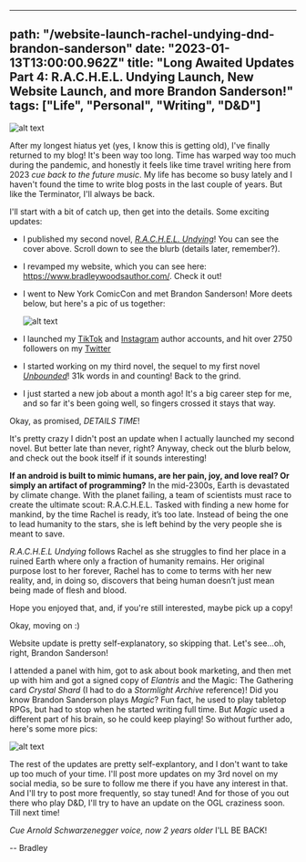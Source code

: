---
path: "/website-launch-rachel-undying-dnd-brandon-sanderson"
date: "2023-01-13T13:00:00.962Z"
title: "Long Awaited Updates Part 4: R.A.C.H.E.L. Undying Launch, New Website Launch, and more Brandon Sanderson!"
tags: ["Life", "Personal", "Writing", "D&D"]
-----
![alt text](https://a-nerds-word.s3.amazonaws.com/rachel_undying.jpg "The cover of *R.A.C.H.E.L. Undying* itself!")

After my longest hiatus yet (yes, I know this is getting old), I've finally returned to my blog! It's been way too long. Time has warped way too much during the pandemic, and honestly it feels like time travel writing here from 2023 *cue back to the future music*. My life has become so busy lately and I haven't found the time to write blog posts in the last couple of years. But like the Terminator, I'll always be back.

I'll start with a bit of catch up, then get into the details. Some exciting updates:

- I published my second novel, [*R.A.C.H.E.L. Undying*](https://www.amazon.com/dp/B09XHDLFSQ)! You can see the cover above. Scroll down to see the blurb (details later, remember?).
- I revamped my website, which you can see here: https://www.bradleywoodsauthor.com/. Check it out!
- I went to New York ComicCon and met Brandon Sanderson! More deets below, but here's a pic of us together:


	![alt text](https://a-nerds-word.s3.amazonaws.com/brandon_sanderson.jpg "A pic with the author and Brandon Sanderson himself!")

- I launched my [TikTok](https://www.tiktok.com/@bradleywoodsauthor) and [Instagram](https://www.instagram.com/bradleywoodsauthor/) author accounts, and hit over 2750 followers on my [Twitter](https://twitter.com/bradwoodsbooks)
- I started working on my third novel, the sequel to my first novel [*Unbounded*](http://amazon.com/dp/B0873YKZ5J)! 31k words in and counting! Back to the grind.
- I just started a new job about a month ago! It's a big career step for me, and so far it's been going well, so fingers crossed it stays that way. 

Okay, as promised, *DETAILS TIME*!

It's pretty crazy I didn't post an update when I actually launched my second novel. But better late than never, right? Anyway, check out the blurb below, and check out the book itself if it sounds interesting!

**If an android is built to mimic humans, are her pain, joy, and love real? Or simply an artifact of programming?** In the mid-2300s, Earth is devastated by climate change. With the planet failing, a team of scientists must race to create the ultimate scout: R.A.C.H.E.L. Tasked with finding a new home for mankind, by the time Rachel is ready, it’s too late. Instead of being the one to lead humanity to the stars, she is left behind by the very people she is meant to save.

*R.A.C.H.E.L Undying* follows Rachel as she struggles to find her place in a ruined Earth where only a fraction of humanity remains. Her original purpose lost to her forever, Rachel has to come to terms with her new reality, and, in doing so, discovers that being human doesn’t just mean being made of flesh and blood.


Hope you enjoyed that, and, if you're still interested, maybe pick up a copy!

Okay, moving on :)

Website update is pretty self-explanatory, so skipping that. Let's see...oh, right, Brandon Sanderson!

I attended a panel with him, got to ask about book marketing, and then met up with him and got a signed copy of *Elantris* and the Magic: The Gathering card *Crystal Shard* (I had to do a *Stormlight Archive* reference)! Did you know Brandon Sanderson plays *Magic*? Fun fact, he used to play tabletop RPGs, but had to stop when he started writing full time. But *Magic* used a different  part of his brain, so he could keep playing! So without further ado, here's some more pics:

![alt text](https://a-nerds-word.s3.amazonaws.com/brandon_sanderson_elantris_crystal_shard.jpg "A picture of a copy of the novel *Elantris* and the magic card *Crystal Shard* signed by Brandon Sanderson.")

The rest of the updates are pretty self-explantory, and I don't want to take up too much of your time. I'll post more updates on my 3rd novel on my social media, so be sure to follow me there if you have any interest in that. And I'll try to post more frequently, so stay tuned! And for those of you out there who play D&D, I'll try to have an update on the OGL craziness soon. Till next time!


*Cue Arnold Schwarzenegger voice, now 2 years older* I'LL BE BACK! 

-- Bradley
